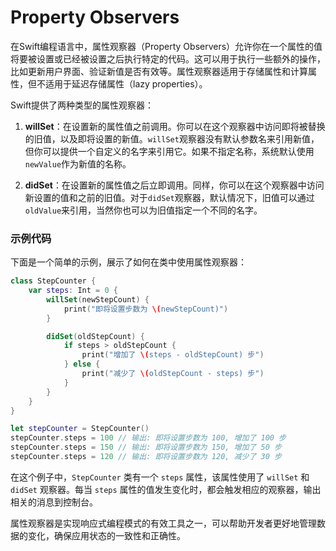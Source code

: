 # Property Observers
在Swift编程语言中，属性观察器（Property Observers）允许你在一个属性的值将要被设置或已经被设置之后执行特定的代码。这可以用于执行一些额外的操作，比如更新用户界面、验证新值是否有效等。属性观察器适用于存储属性和计算属性，但不适用于延迟存储属性（lazy properties）。

Swift提供了两种类型的属性观察器：

1. **willSet**：在设置新的属性值之前调用。你可以在这个观察器中访问即将被替换的旧值，以及即将设置的新值。`willSet`观察器没有默认参数名来引用新值，但你可以提供一个自定义的名字来引用它。如果不指定名称，系统默认使用`newValue`作为新值的名称。

2. **didSet**：在设置新的属性值之后立即调用。同样，你可以在这个观察器中访问新设置的值和之前的旧值。对于`didSet`观察器，默认情况下，旧值可以通过`oldValue`来引用，当然你也可以为旧值指定一个不同的名字。

### 示例代码

下面是一个简单的示例，展示了如何在类中使用属性观察器：

```swift
class StepCounter {
    var steps: Int = 0 {
        willSet(newStepCount) {
            print("即将设置步数为 \(newStepCount)")
        }

        didSet(oldStepCount) {
            if steps > oldStepCount {
                print("增加了 \(steps - oldStepCount) 步")
            } else {
                print("减少了 \(oldStepCount - steps) 步")
            }
        }
    }
}

let stepCounter = StepCounter()
stepCounter.steps = 100 // 输出: 即将设置步数为 100, 增加了 100 步
stepCounter.steps = 150 // 输出: 即将设置步数为 150, 增加了 50 步
stepCounter.steps = 120 // 输出: 即将设置步数为 120, 减少了 30 步
```

在这个例子中，`StepCounter` 类有一个 `steps` 属性，该属性使用了 `willSet` 和 `didSet` 观察器。每当 `steps` 属性的值发生变化时，都会触发相应的观察器，输出相关的消息到控制台。

属性观察器是实现响应式编程模式的有效工具之一，可以帮助开发者更好地管理数据的变化，确保应用状态的一致性和正确性。